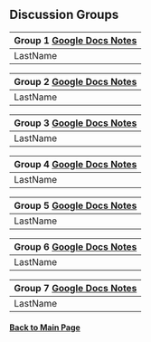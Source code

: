 ## Discussion Groups

| Group 1 [Google Docs Notes](https://docs.google.com/document/d/1Co33zfFjKDH5wPE5XTqSRTWonJpETVlpHp4WraJR_es/edit?usp=sharing) |
|-------------------------------|
| LastName |

| Group 2 [Google Docs Notes]() |
|-------------------------------|
|	LastName |

| Group 3 [Google Docs Notes]() |
|-------------------------------|
|	LastName |

| Group 4 [Google Docs Notes]() |
|-------------------------------|
|	LastName |

| Group 5 [Google Docs Notes]() |
|-------------------------------|
|	LastName |

| Group 6 [Google Docs Notes]() |
|-------------------------------|
|	LastName |

| Group 7 [Google Docs Notes]() |
|-------------------------------|
|	LastName |


#### [Back to Main Page](index.md)

